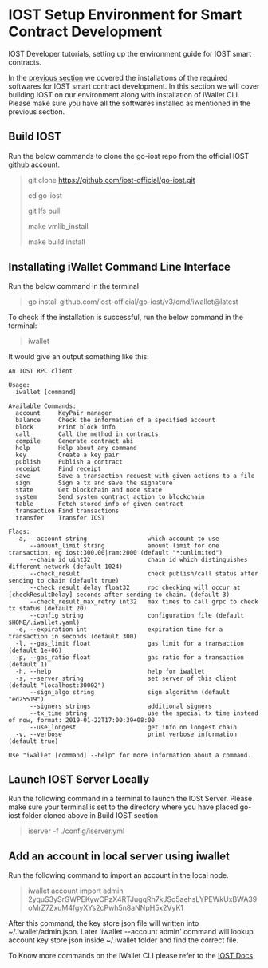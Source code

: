# IOST Setup Environment for Smart Contract Development

IOST Developer tutorials, setting up the environment guide for IOST smart contracts.

In the [previous section](https://github.com/vinayakkalra/IOST-getting-started) we covered the installations of the required softwares for IOST smart contract development. In this section we will cover building IOST on our environment along with installation of iWallet CLI. Please make sure you have all the softwares installed as mentioned in the previous section.

## Build IOST

Run the below commands to clone the go-iost repo from the official IOST github account.

> git clone https://github.com/iost-official/go-iost.git
> 
> cd go-iost
> 
> git lfs pull
> 
> make vmlib_install
> 
> make build install

## Installating iWallet Command Line Interface

Run the below command in the terminal

> go install github.com/iost-official/go-iost/v3/cmd/iwallet@latest

To check if the installation is successful, run the below command in the terminal:

> iwallet

It would give an output something like this:

```
An IOST RPC client

Usage:
  iwallet [command]

Available Commands:
  account     KeyPair manager
  balance     Check the information of a specified account
  block       Print block info
  call        Call the method in contracts
  compile     Generate contract abi
  help        Help about any command
  key         Create a key pair
  publish     Publish a contract
  receipt     Find receipt
  save        Save a transaction request with given actions to a file
  sign        Sign a tx and save the signature
  state       Get blockchain and node state
  system      Send system contract action to blockchain
  table       Fetch stored info of given contract
  transaction Find transactions
  transfer    Transfer IOST

Flags:
  -a, --account string                 which account to use
      --amount_limit string            amount limit for one transaction, eg iost:300.00|ram:2000 (default "*:unlimited")
      --chain_id uint32                chain id which distinguishes different network (default 1024)
      --check_result                   check publish/call status after sending to chain (default true)
      --check_result_delay float32     rpc checking will occur at [checkResultDelay] seconds after sending to chain. (default 3)
      --check_result_max_retry int32   max times to call grpc to check tx status (default 20)
      --config string                  configuration file (default $HOME/.iwallet.yaml)
  -e, --expiration int                 expiration time for a transaction in seconds (default 300)
  -l, --gas_limit float                gas limit for a transaction (default 1e+06)
  -p, --gas_ratio float                gas ratio for a transaction (default 1)
  -h, --help                           help for iwallet
  -s, --server string                  set server of this client (default "localhost:30002")
      --sign_algo string               sign algorithm (default "ed25519")
      --signers strings                additional signers
      --tx_time string                 use the special tx time instead of now, format: 2019-01-22T17:00:39+08:00
      --use_longest                    get info on longest chain
  -v, --verbose                        print verbose information (default true)

Use "iwallet [command] --help" for more information about a command.
```

## Launch IOST Server Locally

Run the following command in a terminal to launch the IOSt Server. Please make sure your terminal is set to the directory where you have placed go-iost folder cloned above in Build IOST section

> iserver -f ./config/iserver.yml

## Add an account in local server using iwallet

Run the following command to import an account in the local node.

> iwallet account import admin 2yquS3ySrGWPEKywCPzX4RTJugqRh7kJSo5aehsLYPEWkUxBWA39oMrZ7ZxuM4fgyXYs2cPwh5n8aNNpH5x2VyK1

After this command, the key store json file will written into ~/.iwallet/admin.json. Later 'iwallet --account admin' command will lookup account key store json inside ~/.iwallet folder and find the correct file.

To Know more commands on the iWallet CLI please refer to the [IOST Docs](https://developers.iost.io/docs/en/4-running-iost-node/iWallet.html)

